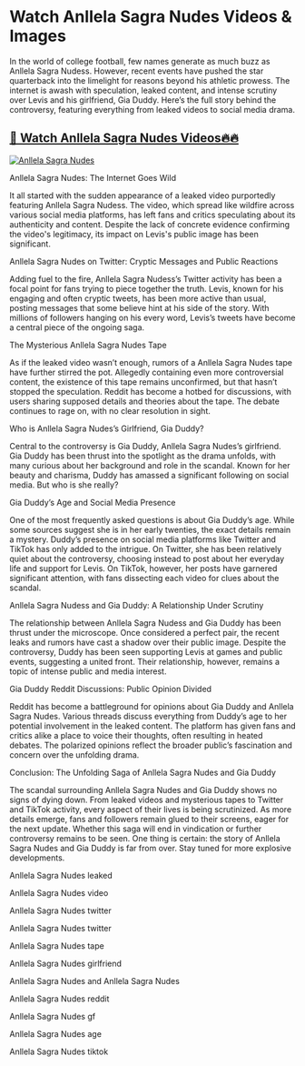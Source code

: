 ﻿# Watch Anllela Sagra Nudes Videos & Images  
  
In the world of college football, few names generate as much buzz as Anllela Sagra Nudess. However, recent events have pushed the star quarterback into the limelight for reasons beyond his athletic prowess. The internet is awash with speculation, leaked content, and intense scrutiny over Levis and his girlfriend, Gia Duddy. Here’s the full story behind the controversy, featuring everything from leaked videos to social media drama.  
  
  
## [🔗 Watch Anllela Sagra Nudes Videos🔥🔥](https://hotvideos.systeme.io/watch-nudes)  
  
[![Anllela Sagra Nudes](https://i.imgur.com/dJHk4Zq.gif)](https://hotvideos.systeme.io/watch-nudes)  
  
  
Anllela Sagra Nudes: The Internet Goes Wild  
  
It all started with the sudden appearance of a leaked video purportedly featuring Anllela Sagra Nudess. The video, which spread like wildfire across various social media platforms, has left fans and critics speculating about its authenticity and content. Despite the lack of concrete evidence confirming the video's legitimacy, its impact on Levis's public image has been significant.  
  
Anllela Sagra Nudes on Twitter: Cryptic Messages and Public Reactions  
  
Adding fuel to the fire, Anllela Sagra Nudess’s Twitter activity has been a focal point for fans trying to piece together the truth. Levis, known for his engaging and often cryptic tweets, has been more active than usual, posting messages that some believe hint at his side of the story. With millions of followers hanging on his every word, Levis’s tweets have become a central piece of the ongoing saga.  
  
The Mysterious Anllela Sagra Nudes Tape  
  
As if the leaked video wasn’t enough, rumors of a Anllela Sagra Nudes tape have further stirred the pot. Allegedly containing even more controversial content, the existence of this tape remains unconfirmed, but that hasn’t stopped the speculation. Reddit has become a hotbed for discussions, with users sharing supposed details and theories about the tape. The debate continues to rage on, with no clear resolution in sight.  
  
Who is Anllela Sagra Nudes’s Girlfriend, Gia Duddy?  
  
Central to the controversy is Gia Duddy, Anllela Sagra Nudes’s girlfriend. Gia Duddy has been thrust into the spotlight as the drama unfolds, with many curious about her background and role in the scandal. Known for her beauty and charisma, Duddy has amassed a significant following on social media. But who is she really?  
  
Gia Duddy’s Age and Social Media Presence  
  
One of the most frequently asked questions is about Gia Duddy’s age. While some sources suggest she is in her early twenties, the exact details remain a mystery. Duddy’s presence on social media platforms like Twitter and TikTok has only added to the intrigue. On Twitter, she has been relatively quiet about the controversy, choosing instead to post about her everyday life and support for Levis. On TikTok, however, her posts have garnered significant attention, with fans dissecting each video for clues about the scandal.  
  
Anllela Sagra Nudess and Gia Duddy: A Relationship Under Scrutiny  
  
The relationship between Anllela Sagra Nudess and Gia Duddy has been thrust under the microscope. Once considered a perfect pair, the recent leaks and rumors have cast a shadow over their public image. Despite the controversy, Duddy has been seen supporting Levis at games and public events, suggesting a united front. Their relationship, however, remains a topic of intense public and media interest.  
  
Gia Duddy Reddit Discussions: Public Opinion Divided  
  
Reddit has become a battleground for opinions about Gia Duddy and Anllela Sagra Nudes. Various threads discuss everything from Duddy’s age to her potential involvement in the leaked content. The platform has given fans and critics alike a place to voice their thoughts, often resulting in heated debates. The polarized opinions reflect the broader public’s fascination and concern over the unfolding drama.  
  
Conclusion: The Unfolding Saga of Anllela Sagra Nudes and Gia Duddy  
  
The scandal surrounding Anllela Sagra Nudes and Gia Duddy shows no signs of dying down. From leaked videos and mysterious tapes to Twitter and TikTok activity, every aspect of their lives is being scrutinized. As more details emerge, fans and followers remain glued to their screens, eager for the next update. Whether this saga will end in vindication or further controversy remains to be seen. One thing is certain: the story of Anllela Sagra Nudes and Gia Duddy is far from over. Stay tuned for more explosive developments.  
  
  
Anllela Sagra Nudes leaked  
  
Anllela Sagra Nudes video  
  
Anllela Sagra Nudes twitter  
  
Anllela Sagra Nudes twitter  
  
Anllela Sagra Nudes tape  
  
Anllela Sagra Nudes girlfriend  
  
Anllela Sagra Nudes and Anllela Sagra Nudes  
  
Anllela Sagra Nudes reddit  
  
Anllela Sagra Nudes gf  
  
Anllela Sagra Nudes age  
  
Anllela Sagra Nudes tiktok
